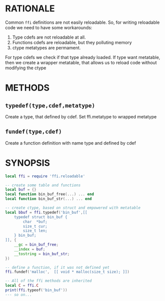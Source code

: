 # RATIONALE

Common `ffi` definitions are not easily reloadable. So, for writing reloadable code we need to have some workarounds:

1. Type cdefs are not reloadable at all.
2. Functions cdefs are reloadable, but they polluting memory
3. ctype metatypes are permament.

For type cdefs we check if that type already loaded. If type want metatable, then we create a wrapper metatable, that allows us to reload code without modifying the ctype

# METHODS

## `typedef(type,cdef,metatype)`

Create a type, that defined by cdef. Set ffi.metatype to wrapped metatype

## `fundef(type,cdef)`

Create a function definition with name type and defined by cdef

# SYNOPSIS

```lua
local ffi = require 'ffi.reloadable'

-- create some table and functions
local buf = {}
local function bin_buf_free(...) ... end
local function bin_buf_str(...) ... end

-- create ctype, based on struct and empowered with metatable
local bbuf = ffi.typedef('bin_buf',[[
    typedef struct bin_buf {
        char  *buf;
        size_t cur;
        size_t len;
    } bin_buf;
]], {
    __gc = bin_buf_free;
    __index = buf;
    __tostring = bin_buf_str;
})

-- define a function, if it was not defined yet
ffi.fundef('malloc',  [[ void * malloc(size_t size); ]])

-- All of the ffi methods are inherited
local C = ffi.C
print(ffi.typeof('bin_buf'))
--- so on...

```
